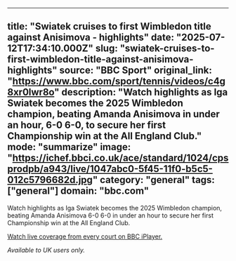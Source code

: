 ---
   title: "Swiatek cruises to first Wimbledon title against Anisimova - highlights"
   date: "2025-07-12T17:34:10.000Z"
   slug: "swiatek-cruises-to-first-wimbledon-title-against-anisimova-highlights"
   source: "BBC Sport"
   original_link: "https://www.bbc.com/sport/tennis/videos/c4g8xr0lwr8o"
   description: "Watch highlights as Iga Swiatek becomes the 2025 Wimbledon champion, beating Amanda Anisimova in under an hour, 6-0 6-0, to secure her first Championship win at the All England Club."
   mode: "summarize"
   image: "https://ichef.bbci.co.uk/ace/standard/1024/cpsprodpb/a943/live/1047abc0-5f45-11f0-b5c5-012c5796682d.jpg"
   category: "general"
   tags: ["general"]
   domain: "bbc.com"
  ---
  <div id="readability-page-1" class="page"><div><p>Watch highlights as Iga Swiatek becomes the 2025 Wimbledon champion, beating Amanda Anisimova 6-0 6-0 in under an hour to secure her first Championship win at the All England Club.</p><p><a href="https://www.bbc.com/iplayer/episodes/b00cb3wq/wimbledon">Watch live coverage from every court on BBC iPlayer.</a></p><p><i>Available to UK users only.</i></p></div></div>